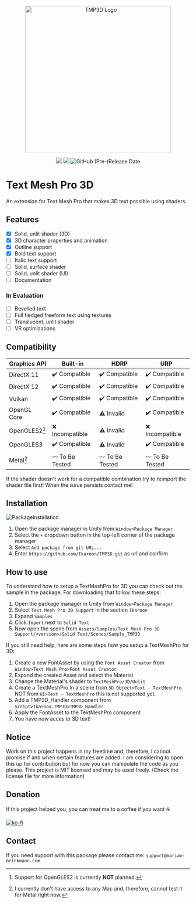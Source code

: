 <p align=center><img alt="TMP3D Logo" width="400px" src="https://user-images.githubusercontent.com/65419234/167305638-76138392-b394-4e1e-b391-d59677b61762.png"/></p>

<p align=center><a href="https://github.com/Ikaroon/com.ikaroon.tmp3d/blob/master/LICENSE"><img src="https://badgen.net/github/license/Naereen/Strapdown.js"/></a>
<a href="https://GitHub.com/Ikaroon/com.ikaroon.tmp3d/releases/"><img src="https://img.shields.io/badge/Release-0.1.0--pre.1-yellow.svg"/></a>
<img alt="GitHub (Pre-)Release Date" src="https://img.shields.io/github/release-date-pre/Ikaroon/TMP3D"></p>

# Text Mesh Pro 3D
An extension for Text Mesh Pro that makes 3D text possible using shaders.

## Features
- [x] Solid, unlit shader (3D)
- [x] 3D character properties and animation
- [x] Outline support
- [x] Bold text support
- [ ] Italic text support
- [ ] Solid, surface shader
- [ ] Solid, unlit shader (UI)
- [ ] Documentation

### In Evaluation
- [ ] Bevelled text
- [ ] Full fledged freeform text using textures
- [ ] Translucent, unlit shader
- [ ] VR optimizations

## Compatibility

| Graphics API  | Built-in                        | HDRP                            | URP                             |
|---------------|---------------------------------|---------------------------------|---------------------------------|
| DirectX 11    | :heavy_check_mark: Compatible   | :heavy_check_mark: Compatible   | :heavy_check_mark: Compatible   |
| DirectX 12    | :heavy_check_mark: Compatible   | :heavy_check_mark: Compatible   | :heavy_check_mark: Compatible   |
| Vulkan        | :heavy_check_mark: Compatible   | :heavy_check_mark: Compatible   | :heavy_check_mark: Compatible   |
| OpenGL Core   | :heavy_check_mark: Compatible   | :warning: Invalid               | :heavy_check_mark: Compatible   |
| OpenGLES2[^1] | :x: Incompatible                | :warning: Invalid               | :x: Incompatible                |
| OpenGLES3     | :heavy_check_mark: Compatible   | :warning: Invalid               | :heavy_check_mark: Compatible   |
| Metal[^2]     | :wavy_dash: To Be Tested        | :wavy_dash: To Be Tested        | :wavy_dash: To Be Tested        |

[^1]: Support for OpenGLES2 is currently **NOT** planned.
[^2]: I currently don't have access to any Mac and, therefore, cannot test it for Metal right now.

If the shader doesn't work for a compatible combination try to reimport the shader file first!
When the issue persists contact me!

## Installation

![PackageInstallation](https://user-images.githubusercontent.com/65419234/167270188-99300531-ec7e-45ea-89d9-612ec1d37eaf.png)
1. Open the package manager in Unity from `Window>Package Manager`
2. Select the `+` dropdown button in the top-left corner of the package manager
3. Select `Add package from git URL...`
4. Enter `https://github.com/Ikaroon/TMP3D.git` as url and confirm

## How to use
To understand how to setup a TextMeshPro for 3D you can check out the sample in the package. For downloading that follow these steps:
1. Open the package manager in Unity from `Window>Package Manager`
2. Select `Text Mesh Pro 3D Support` in the section `Ikaroon`
3. Expand `Samples`
4. Click `Import` next to `Solid Text`
5. Now open the scene from `Assets/Samples/Text Mesh Pro 3D Support/<version>/Solid Text/Scenes/Sample_TMP3D`

If you still need help, here are some steps how you setup a TextMeshPro for 3D:
1. Create a new FontAsset by using the `Font Asset Creator` from `Window>Text Mesh Pro>Font Asset Creator`
2. Expand the created Asset and select the Material
3. Change the Material's shader to `TextMeshPro/3D/Unlit`
4. Create a TextMeshPro in a scene from `3D Object>Text - TextMeshPro` NOT from `UI>Text - TextMeshPro` this is not supported yet.
5. Add a TMP3D_Handler component from `Script>Ikaroon.TMP3D>TMP3D_Handler`
6. Apply the FontAsset to the TextMeshPro component
7. You have now acces to 3D text!

## Notice
Work on this project happens in my freetime and, therefore, I cannot promise if and when certain features are added. I am considering to open this up for contribution but for now you can manipulate the code as you please. This project is MIT licensed and may be used freely. (Check the license file for more information)

## Donation
If this project helped you, you can treat me to a coffee if you want :coffee:

[![ko-fi](https://ko-fi.com/img/githubbutton_sm.svg)](https://ko-fi.com/B0B1CKI7W)

## Contact
If you need support with this package please contact me: `support@marian-brinkmann.com`
